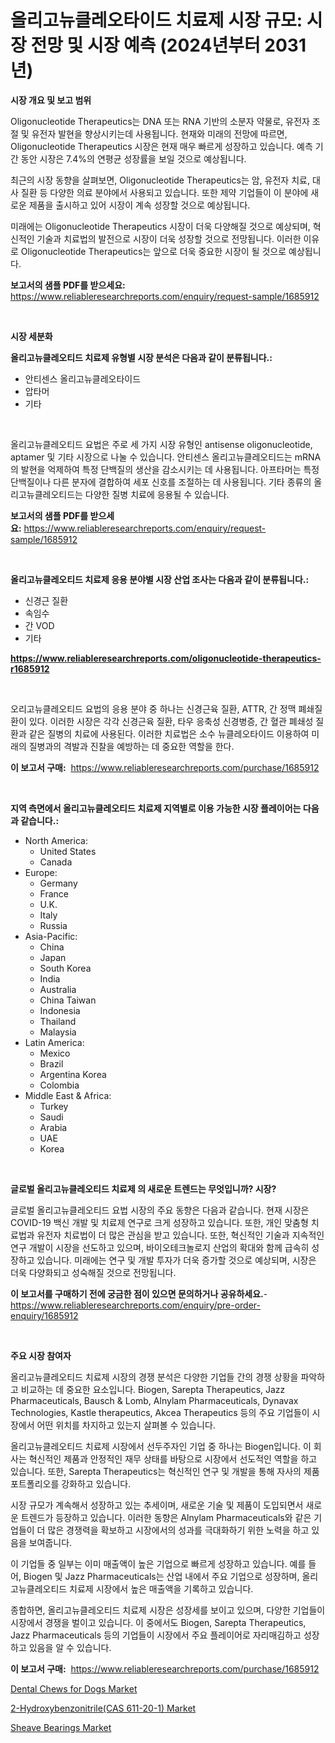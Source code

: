 <p><h1>올리고뉴클레오타이드 치료제 시장 규모: 시장 전망 및 시장 예측 (2024년부터 2031년)</h1></p><p><strong>시장 개요 및 보고 범위</strong></p>
<p><p>Oligonucleotide Therapeutics는 DNA 또는 RNA 기반의 소분자 약물로, 유전자 조절 및 유전자 발현을 향상시키는데 사용됩니다. 현재와 미래의 전망에 따르면, Oligonucleotide Therapeutics 시장은 현재 매우 빠르게 성장하고 있습니다. 예측 기간 동안 시장은 7.4%의 연평균 성장률을 보일 것으로 예상됩니다.</p><p>최근의 시장 동향을 살펴보면, Oligonucleotide Therapeutics는 암, 유전자 치료, 대사 질환 등 다양한 의료 분야에서 사용되고 있습니다. 또한 제약 기업들이 이 분야에 새로운 제품을 출시하고 있어 시장이 계속 성장할 것으로 예상됩니다.</p><p>미래에는 Oligonucleotide Therapeutics 시장이 더욱 다양해질 것으로 예상되며, 혁신적인 기술과 치료법의 발전으로 시장이 더욱 성장할 것으로 전망됩니다. 이러한 이유로 Oligonucleotide Therapeutics는 앞으로 더욱 중요한 시장이 될 것으로 예상됩니다.</p></p>
<p><strong>보고서의 샘플 PDF를 받으세요:</strong> <a href="https://www.reliableresearchreports.com/enquiry/request-sample/1685912">https://www.reliableresearchreports.com/enquiry/request-sample/1685912</a></p>
<p>&nbsp;</p>
<p><strong>시장 세분화</strong></p>
<p><strong>올리고뉴클레오티드 치료제 유형별 시장 분석은 다음과 같이 분류됩니다.:</strong></p>
<p><ul><li>안티센스 올리고뉴클레오타이드</li><li>압타머</li><li>기타</li></ul></p>
<p>&nbsp;</p>
<p><p>올리고뉴클레오티드 요법은 주로 세 가지 시장 유형인 antisense oligonucleotide, aptamer 및 기타 시장으로 나눌 수 있습니다. 안티센스 올리고뉴클레오티드는 mRNA의 발현을 억제하여 특정 단백질의 생산을 감소시키는 데 사용됩니다. 아프타머는 특정 단백질이나 다른 분자에 결합하여 세포 신호를 조절하는 데 사용됩니다. 기타 종류의 올리고뉴클레오티드는 다양한 질병 치료에 응용될 수 있습니다.</p></p>
<p><strong>보고서의 샘플 PDF를 받으세요:</strong>&nbsp;<a href="https://www.reliableresearchreports.com/enquiry/request-sample/1685912">https://www.reliableresearchreports.com/enquiry/request-sample/1685912</a></p>
<p>&nbsp;</p>
<p><strong> 올리고뉴클레오티드 치료제 응용 분야별 시장 산업 조사는 다음과 같이 분류됩니다.:</strong></p>
<p><ul><li>신경근 질환</li><li>속임수</li><li>간 VOD</li><li>기타</li></ul></p>
<p><strong><a href="https://www.reliableresearchreports.com/oligonucleotide-therapeutics-r1685912">https://www.reliableresearchreports.com/oligonucleotide-therapeutics-r1685912</a></strong></p>
<p>&nbsp;</p>
<p><p>오리고뉴클레오티드 요법의 응용 분야 중 하나는 신경근육 질환, ATTR, 간 정맥 폐쇄질환이 있다. 이러한 시장은 각각 신경근육 질환, 타우 응축성 신경병증, 간 혈관 폐쇄성 질환과 같은 질병의 치료에 사용된다. 이러한 치료법은 소수 뉴클레오타이드 이용하여 미래의 질병과의 격발과 진찰을 예방하는 데 중요한 역할을 한다.</p></p>
<p><strong>이 보고서 구매:</strong>&nbsp; <a href="https://www.reliableresearchreports.com/purchase/1685912">https://www.reliableresearchreports.com/purchase/1685912</a></p>
<p>&nbsp;</p>
<p><strong>지역 측면에서 올리고뉴클레오티드 치료제 지역별로 이용 가능한 시장 플레이어는 다음과 같습니다.:</strong></p>
<p><ul>
    <li>
        North America:
        <ul>
            <li>United States</li>
            <li>Canada</li>
        </ul>
    </li>
    <li>
        Europe:
        <ul>
            <li>Germany</li>
            <li>France</li>
            <li>U.K.</li>
            <li>Italy</li>
            <li>Russia</li>
        </ul>
    </li>
    <li>
        Asia-Pacific:
        <ul>
            <li>China</li>
            <li>Japan</li>
            <li>South Korea</li>
            <li>India</li>
            <li>Australia</li>
            <li>China Taiwan</li>
            <li>Indonesia</li>
            <li>Thailand</li>
            <li>Malaysia</li>
        </ul>
    </li>
    <li>
        Latin America:
        <ul>
            <li>Mexico</li>
            <li>Brazil</li>
            <li>Argentina Korea</li>
            <li>Colombia</li>
        </ul>
    </li>
    <li>
        Middle East & Africa:
        <ul>
            <li>Turkey</li>
            <li>Saudi</li>
            <li>Arabia</li>
            <li>UAE</li>
            <li>Korea</li>
        </ul>
    </li>
    </ul></p>
<p>&nbsp;</p>
<p><strong>글로벌 올리고뉴클레오티드 치료제 의 새로운 트렌드는 무엇입니까? 시장?</strong></p>
<p><p>글로벌 올리고뉴클레오티드 요법 시장의 주요 동향은 다음과 같습니다. 현재 시장은 COVID-19 백신 개발 및 치료제 연구로 크게 성장하고 있습니다. 또한, 개인 맞춤형 치료법과 유전자 치료법이 더 많은 관심을 받고 있습니다. 또한, 혁신적인 기술과 지속적인 연구 개발이 시장을 선도하고 있으며, 바이오테크놀로지 산업의 확대와 함께 급속히 성장하고 있습니다. 미래에는 연구 및 개발 투자가 더욱 증가할 것으로 예상되며, 시장은 더욱 다양화되고 성숙해질 것으로 전망됩니다.</p></p>
<p><strong>이 보고서를 구매하기 전에 궁금한 점이 있으면 문의하거나 공유하세요.</strong>- <a href="https://www.reliableresearchreports.com/enquiry/pre-order-enquiry/1685912">https://www.reliableresearchreports.com/enquiry/pre-order-enquiry/1685912</a></p>
<p>&nbsp;</p>
<p><strong>주요 시장 참여자</strong></p>
<p><p>올리고뉴클레오티드 치료제 시장의 경쟁 분석은 다양한 기업들 간의 경쟁 상황을 파악하고 비교하는 데 중요한 요소입니다. Biogen, Sarepta Therapeutics, Jazz Pharmaceuticals, Bausch & Lomb, Alnylam Pharmaceuticals, Dynavax Technologies, Kastle therapeutics, Akcea Therapeutics 등의 주요 기업들이 시장에서 어떤 위치를 차지하고 있는지 살펴볼 수 있습니다.</p><p>올리고뉴클레오티드 치료제 시장에서 선두주자인 기업 중 하나는 Biogen입니다. 이 회사는 혁신적인 제품과 안정적인 재무 상태를 바탕으로 시장에서 선도적인 역할을 하고 있습니다. 또한, Sarepta Therapeutics는 혁신적인 연구 및 개발을 통해 자사의 제품 포트폴리오를 강화하고 있습니다.</p><p>시장 규모가 계속해서 성장하고 있는 추세이며, 새로운 기술 및 제품이 도입되면서 새로운 트렌드가 등장하고 있습니다. 이러한 동향은 Alnylam Pharmaceuticals와 같은 기업들이 더 많은 경쟁력을 확보하고 시장에서의 성과를 극대화하기 위한 노력을 하고 있음을 보여줍니다.</p><p>이 기업들 중 일부는 이미 매출액이 높은 기업으로 빠르게 성장하고 있습니다. 예를 들어, Biogen 및 Jazz Pharmaceuticals는 산업 내에서 주요 기업으로 성장하며, 올리고뉴클레오티드 치료제 시장에서 높은 매출액을 기록하고 있습니다.</p><p>종합하면, 올리고뉴클레오티드 치료제 시장은 성장세를 보이고 있으며, 다양한 기업들이 시장에서 경쟁을 벌이고 있습니다. 이 중에서도 Biogen, Sarepta Therapeutics, Jazz Pharmaceuticals 등의 기업들이 시장에서 주요 플레이어로 자리매김하고 성장하고 있음을 알 수 있습니다.</p></p>
<p><strong>이 보고서 구매:</strong>&nbsp;&nbsp;<a href="https://www.reliableresearchreports.com/purchase/1685912">https://www.reliableresearchreports.com/purchase/1685912</a></p>
<p><p><a href="https://github.com/jodemen/Market-Research-Report-List-2/blob/main/dental-chews-for-dogs-market.md">Dental Chews for Dogs Market</a></p><p><a href="https://issuu.com/reportprime-2/docs/2-hydroxybenzonitrilecas-611-20-1-market-size-2030">2-Hydroxybenzonitrile(CAS 611-20-1) Market</a></p><p><a href="https://invited-way-688.notion.site/Sheave-Bearings-Market-Size-Share-Trends-Analysis-Report-By-Application-Regional-Outlook-Compet-dacf420efa0846519d922114e1775e96">Sheave Bearings Market</a></p></p>
